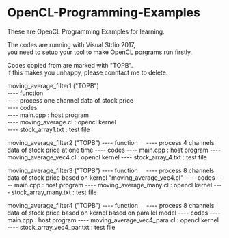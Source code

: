 # OpenCL-Programming-Examples
These are OpenCL Programming Examples for learning.

The codes are running with Visual Stdio 2017,  
you need to setup your tool to make OpenCL porgrams run firstly. 

Codes copied from <The OpenCL Programming Book> are marked with "TOPB".  
if this makes you unhappy, please conntact me to delete.  
  
moving_average_filter1 ("TOPB")  
    ---- function   
      ---- process one channel data of stock price   
    ---- codes   
      ---- main.cpp                 : host program  
      ---- moving_average.cl        : opencl kernel  
      ---- stock_array1.txt         : test file  

moving_average_filter2 ("TOPB")
    ---- function
      ---- process 4 channels data of stock price at one time
    ---- codes
      ---- main.cpp                 : host program
      ---- moving_average_vec4.cl   : opencl kernel
      ---- stock_array_4.txt        : test file
    
moving_average_filter3 ("TOPB")
    ---- function
      ---- process 8 channels data of stock price based on kernel "moving_average_vec4.cl"
    ---- codes
      ---- main.cpp                 : host program
      ---- moving_average_many.cl   : opencl kernel
      ---- stock_array_many.txt     : test file

moving_average_filter4 ("TOPB")
    ---- function
      ---- process 8 channels data of stock price based on kernel based on parallel model
    ---- codes
      ---- main.cpp                 : host program
      ---- moving_average_vec4_para.cl : opencl kernel
      ---- stock_array_vec4_par.txt : test file






